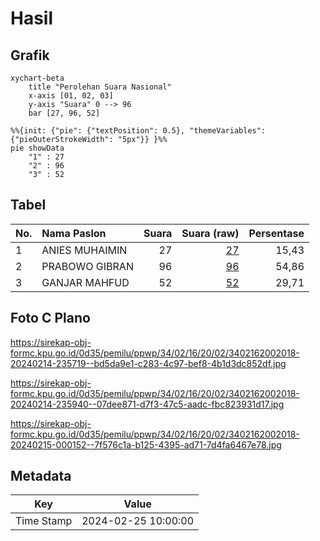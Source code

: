 # Hasil

## Grafik

```mermaid
xychart-beta
    title "Perolehan Suara Nasional"
    x-axis [01, 02, 03]
    y-axis "Suara" 0 --> 96
    bar [27, 96, 52]
```

```mermaid
%%{init: {"pie": {"textPosition": 0.5}, "themeVariables": {"pieOuterStrokeWidth": "5px"}} }%%
pie showData
    "1" : 27
    "2" : 96
    "3" : 52
```

## Tabel

| No. | Nama Paslon    | Suara | Suara (raw) | Persentase |
|:--- |:-------------- | -----:| -----------:| ----------:|
| 1   | ANIES MUHAIMIN | 27    | [27][p-1]   | 15,43      |
| 2   | PRABOWO GIBRAN | 96    | [96][p-2]   | 54,86      |
| 3   | GANJAR MAHFUD  | 52    | [52][p-3]   | 29,71      |


[p-1]: https://github.com/gigit-pemilu/pemilu-2024/blob/main/pilpres/hitung-suara/sub/34-di-yogyakarta/sub/02-bantul/sub/16-kasihan/sub/2002-tirtonirmolo/sub/018-tps/sub/paslon-1.txt
[p-2]: https://github.com/gigit-pemilu/pemilu-2024/blob/main/pilpres/hitung-suara/sub/34-di-yogyakarta/sub/02-bantul/sub/16-kasihan/sub/2002-tirtonirmolo/sub/018-tps/sub/paslon-2.txt
[p-3]: https://github.com/gigit-pemilu/pemilu-2024/blob/main/pilpres/hitung-suara/sub/34-di-yogyakarta/sub/02-bantul/sub/16-kasihan/sub/2002-tirtonirmolo/sub/018-tps/sub/paslon-3.txt

## Foto C Plano

https://sirekap-obj-formc.kpu.go.id/0d35/pemilu/ppwp/34/02/16/20/02/3402162002018-20240214-235719--bd5da9e1-c283-4c97-bef8-4b1d3dc852df.jpg

https://sirekap-obj-formc.kpu.go.id/0d35/pemilu/ppwp/34/02/16/20/02/3402162002018-20240214-235940--07dee871-d7f3-47c5-aadc-fbc823931d17.jpg

https://sirekap-obj-formc.kpu.go.id/0d35/pemilu/ppwp/34/02/16/20/02/3402162002018-20240215-000152--7f576c1a-b125-4395-ad71-7d4fa6467e78.jpg


## Metadata

| Key        | Value               |
| ---------- | ------------------- |
| Time Stamp | 2024-02-25 10:00:00 |



